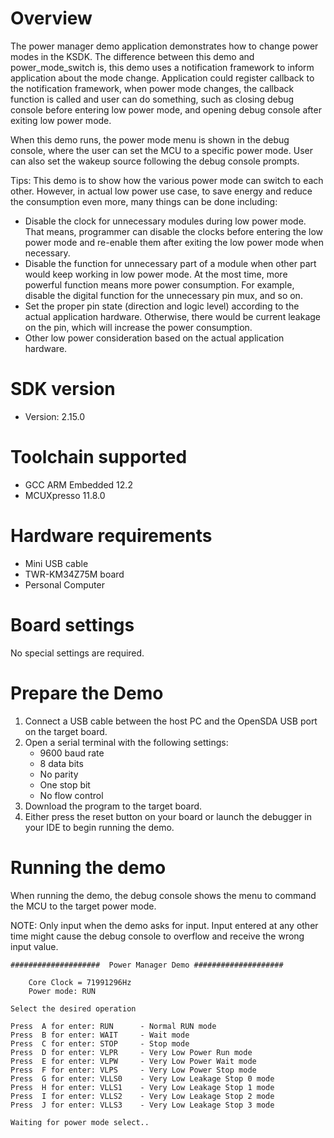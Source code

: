 Overview
========
The power manager demo application demonstrates how to change power modes in the KSDK. The difference between this demo
and power_mode_switch is, this demo uses a notification framework to inform application about the mode change.
Application could register callback to the notification framework, when power mode changes, the callback
function is called and user can do something, such as closing debug console before entering low power mode, and
opening debug console after exiting low power mode.

When this demo runs, the power mode menu is shown in the debug console, where the user can set the MCU to a specific power mode.
User can also set the wakeup source following the debug console prompts.

 Tips:
 This demo is to show how the various power mode can switch to each other. However, in actual low power use case, to save energy and reduce the consumption even more, many things can be done including:
 - Disable the clock for unnecessary modules during low power mode. That means, programmer can disable the clocks before entering the low power mode and re-enable them after exiting the low power mode when necessary.
 - Disable the function for unnecessary part of a module when other part would keep working in low power mode. At the most time, more powerful function means more power consumption. For example, disable the digital function for the unnecessary pin mux, and so on.
 - Set the proper pin state (direction and logic level) according to the actual application hardware. Otherwise, there would be current leakage on the pin, which will increase the power consumption.
 - Other low power consideration based on the actual application hardware.

SDK version
===========
- Version: 2.15.0

Toolchain supported
===================
- GCC ARM Embedded  12.2
- MCUXpresso  11.8.0

Hardware requirements
=====================
- Mini USB cable
- TWR-KM34Z75M board
- Personal Computer

Board settings
==============
No special settings are required.

Prepare the Demo
================
1.  Connect a USB cable between the host PC and the OpenSDA USB port on the target board.
2.  Open a serial terminal with the following settings:
    - 9600 baud rate
    - 8 data bits
    - No parity
    - One stop bit
    - No flow control
3.  Download the program to the target board.
4.  Either press the reset button on your board or launch the debugger in your IDE to begin running the demo.

Running the demo
================
When running the demo, the debug console shows the menu to command the MCU to the target power mode.

NOTE: Only input when the demo asks for input. Input entered at any other time might cause the debug console to overflow
and receive the wrong input value.
~~~~~~~~~~~~~~~~~~~~~
####################  Power Manager Demo ####################

    Core Clock = 71991296Hz
    Power mode: RUN

Select the desired operation

Press  A for enter: RUN      - Normal RUN mode
Press  B for enter: WAIT     - Wait mode
Press  C for enter: STOP     - Stop mode
Press  D for enter: VLPR     - Very Low Power Run mode
Press  E for enter: VLPW     - Very Low Power Wait mode
Press  F for enter: VLPS     - Very Low Power Stop mode
Press  G for enter: VLLS0    - Very Low Leakage Stop 0 mode
Press  H for enter: VLLS1    - Very Low Leakage Stop 1 mode
Press  I for enter: VLLS2    - Very Low Leakage Stop 2 mode
Press  J for enter: VLLS3    - Very Low Leakage Stop 3 mode

Waiting for power mode select..
~~~~~~~~~~~~~~~~~~~~~
